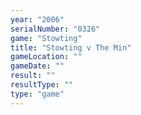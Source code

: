```yaml
---
year: "2006"
serialNumber: "0326" 
game: "Stowting"
title: "Stowting v The Min"
gameLocation: ""
gameDate: ""
result: ""
resultType: ""
type: "game"
---
```

